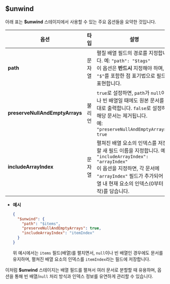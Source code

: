 ## $unwind

아래 표는 **\$unwind** 스테이지에서 사용할 수 있는 주요 옵션들을 요약한 것입니다.

| **옵션**                         | **타입** | **설명**                                                                                                                                                 | **기본값**           |
|--------------------------------|--------|--------------------------------------------------------------------------------------------------------------------------------------------------------|-------------------|
| **path**                       | 문자열    | 펼칠 배열 필드의 경로를 지정합니다. 예: `"path": "$tags"`<br>이 옵션은 **반드시** 지정해야 하며, `"$"`를 포함한 점 표기법으로 필드를 표현합니다.                                                      | (필수)              |
| **preserveNullAndEmptyArrays** | 불리언    | `true`로 설정하면, `path`가 `null`이거나 빈 배열일 때에도 원본 문서를 그대로 출력합니다. `false`로 설정하면 해당 문서는 제거됩니다.<br>예: `"preserveNullAndEmptyArrays": true`                     | `false`           |
| **includeArrayIndex**          | 문자열    | 펼쳐진 배열 요소의 인덱스를 저장할 새 필드 이름을 지정합니다. 예: `"includeArrayIndex": "arrayIndex"`<br>이 옵션을 지정하면, 각 문서에 `"arrayIndex"` 필드가 추가되어 배열 내 현재 요소의 인덱스(0부터 시작)를 담습니다. | (지정하지 않으면 생성 안 함) |

- **예시**
  ```json
  {
    "$unwind": {
      "path": "$items",
      "preserveNullAndEmptyArrays": true,
      "includeArrayIndex": "itemIndex"
    }
  }
  ```
  위 예시에서는 `items` 필드(배열)를 펼치면서, `null`이나 빈 배열인 경우에도 문서를 유지하며, 펼쳐진 배열 요소의 인덱스를 `itemIndex`라는 필드에 저장합니다.

이처럼 **\$unwind** 스테이지는 배열 필드를 펼쳐서 여러 문서로 분할할 때 유용하며, 옵션을 통해 빈 배열/`null` 처리 방식과 인덱스 정보를 유연하게 관리할 수 있습니다.